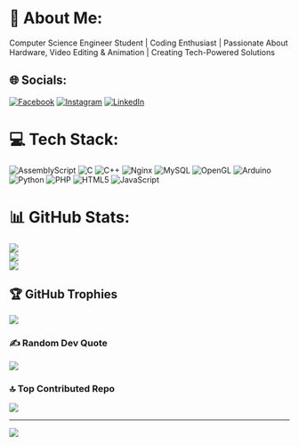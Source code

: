 # 💫 About Me:
 Computer Science Engineer Student | Coding Enthusiast | Passionate About Hardware, Video Editing & Animation | Creating Tech-Powered Solutions


## 🌐 Socials:
[![Facebook](https://img.shields.io/badge/Facebook-%231877F2.svg?logo=Facebook&logoColor=white)](https://facebook.com/abhimanue.td.9) [![Instagram](https://img.shields.io/badge/Instagram-%23E4405F.svg?logo=Instagram&logoColor=white)](https://instagram.com/abhimanue_t.d) [![LinkedIn](https://img.shields.io/badge/LinkedIn-%230077B5.svg?logo=linkedin&logoColor=white)](https://linkedin.com/in/abhimanue-td-1904ba32a) 

# 💻 Tech Stack:
![AssemblyScript](https://img.shields.io/badge/assembly%20script-%23000000.svg?style=for-the-badge&logo=assemblyscript&logoColor=white) ![C](https://img.shields.io/badge/c-%2300599C.svg?style=for-the-badge&logo=c&logoColor=white) ![C++](https://img.shields.io/badge/c++-%2300599C.svg?style=for-the-badge&logo=c%2B%2B&logoColor=white) ![Nginx](https://img.shields.io/badge/nginx-%23009639.svg?style=for-the-badge&logo=nginx&logoColor=white) ![MySQL](https://img.shields.io/badge/mysql-4479A1.svg?style=for-the-badge&logo=mysql&logoColor=white) ![OpenGL](https://img.shields.io/badge/OpenGL-white?logo=OpenGL&style=for-the-badge) ![Arduino](https://img.shields.io/badge/-Arduino-00979D?style=for-the-badge&logo=Arduino&logoColor=white) ![Python](https://img.shields.io/badge/python-3670A0?style=for-the-badge&logo=python&logoColor=ffdd54) ![PHP](https://img.shields.io/badge/php-%23777BB4.svg?style=for-the-badge&logo=php&logoColor=white) ![HTML5](https://img.shields.io/badge/html5-%23E34F26.svg?style=for-the-badge&logo=html5&logoColor=white) ![JavaScript](https://img.shields.io/badge/javascript-%23323330.svg?style=for-the-badge&logo=javascript&logoColor=%23F7DF1E)
# 📊 GitHub Stats:
![](https://github-readme-stats.vercel.app/api?username=AbhimanueYT&theme=dark&hide_border=false&include_all_commits=false&count_private=false)<br/>
![](https://github-readme-streak-stats.herokuapp.com/?user=AbhimanueYT&theme=dark&hide_border=false)<br/>
![](https://github-readme-stats.vercel.app/api/top-langs/?username=AbhimanueYT&theme=dark&hide_border=false&include_all_commits=false&count_private=false&layout=compact)

## 🏆 GitHub Trophies
![](https://github-profile-trophy.vercel.app/?username=AbhimanueYT&theme=dracula&no-frame=true&no-bg=false&margin-w=4)

### ✍️ Random Dev Quote
![](https://quotes-github-readme.vercel.app/api?type=horizontal&theme=gruvbox)

### 🔝 Top Contributed Repo
![](https://github-contributor-stats.vercel.app/api?username=AbhimanueYT&limit=5&theme=dark&combine_all_yearly_contributions=true)

---
[![](https://visitcount.itsvg.in/api?id=AbhimanueYT&icon=0&color=8)](https://visitcount.itsvg.in)

<!-- Proudly created with GPRM ( https://gprm.itsvg.in ) -->
